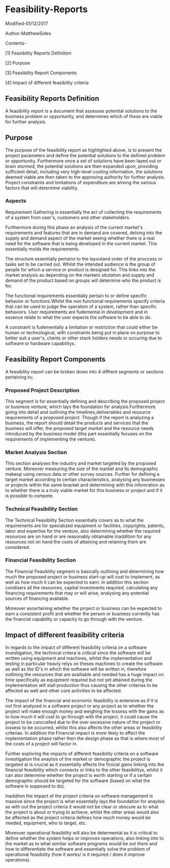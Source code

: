 # Feasibility-Reports

Modified-01/12/2017

Author-MatthewSides

Contents-

[1] Feasibility Reports Definition

[2] Purpose

[3] Feasibility Report Components

[4] Impact of different feasibility criteria 

## Feasibility Reports Definition
A feasibility report is a document that assesses potential solutions to the business problem or opportunity, and determines which of these are viable for further analysis.

## Purpose
The purpose of the feasibility report as highlighted above, is to present the project parameters and define the potential solutions to the defined problem or opportunity. Furthermore once a set of solutions have been layed out or brain stormed, the potential solutions are then expanded upon, providing sufficient detail, including very high-level costing information, the solutions deemed viable are then taken to the approving authority for further analysis. Project constraints and limitations of expenditure are among the various factors that will determine viability.

### Aspects

Requirement Gathering is essentially the act of collecting the requirements of a system from user's, customers and other stakeholders. 

Furthermore during this phase an analysis of the current  market's requirements and features that are in demand are covered, delving into the supply and demand aspect of the market seeing whether there is a real need for the software that is being developed in the current market. This essentially molds the requirements.

The structure essentially pertains to the layoutand order of the proccess or tasks  set to be carried out. Whilst the intended audience is the group of people for which a service or product is designed for. This links into the market analysis as depending on the markets situtation and supply and demand of the product based on groups will determine who the product is for.

The functional requirements essentially pertain to or define specific behavior or functions.Whilst the non functional requirements  specify criteria that can be used to judge the operation of a system, rather than specific behaviors. User requirements are fudemental in development and in essence relate to what the user expects the software to be able to do.

A constraint is fudementally a limitation or restriction that could either be human or technological, with constraints being put in place on purpose to better suit a user's, clients or other stack holders needs or occuring due to software or hardware capabilitys. 



## Feasibility Report Components

A feasibility report can be broken down into 4 diffrent segments or sections pertaining to; 

### Proposed Project Description 

This segment is for essentially defining and describing the proposed project or business venture, which lays the foundation for analysis.Furthermore going into detail and outlining the timelines,deliverables and resource requirements of a proposed project. 
Though if the report is analyzing a business, the report should detail the products and services that the business will offer, the proposed target market and the resource needs introduced by the business model (this part essentially focuses on the requirements of implementing the venture).

### Market Analysis Section

This section analyses the industry and market targeted by the proposed venture. Moreover measuring the size of the market and its demographic makeup using census data or other survey sources. Further for defining  a target market according to certian characteristics, analysing any businesses or projects within the same bracket and determining with this infomration as to whether there is a truly viable market for this business or project and if it is possible to compete. 

### Technical Feasibility Section

The Technical Feasibility Section essentially covers as to what the requirements are for specialized equipment or facilities, copyrights, patents, labor and expertise for the venture, also determining whether the required resources are on hand or are reasonably obtainable.Inaddition for any resources not on hand the costs of attaining and retaining them are considered.

### Financial Feasibility Section
The Financial Feasibility segment is basically outlining and determining how much the proposed project or business start-up will cost to implement, as well as how much it can be expected to earn. In addition this section condisers all the resources, capital investments required, calculating any financing requirements that may or will arise, analysing any potential sources of financing avaliable.

Moreover ascertaining whether the project or business can be expected to earn a consistent profit and whether the person or  business currently has the financial capability or capacity to go through with the venture.

## Impact of different feasibility criteria 

In regards to the impact of different feasibility criteria on a software investigation, the technical critera is critical since the software will be written using equipment and machines, whilst the implementation and testing in particular heavly relys on theses machines to create the software as well as the ID's in which the software will be written in, therefore outlining the resources that are availiable and needed has a huge impact on time specifically as equipment required but not yet attained during the implementation will stall production thus causing the other criterias to be affected as well and other core activities to be affected.

The impact of the financial and economic feasibility is extensive as if it is not first analysed in a software project or any project as to whether the project will make enough money and weighing the lossess with the gains as to how much it will cost to go through with the project, it could cause the project to be canccelled due to the over excessive nature of the project or lossess to be occurred, whilst this also affects the other areas or feasibility criterias. In addition the Financial impact is more likely to affect the implementation phase rather then the design phase as that is where most of the costs of a project will factor in.

Further exploring the impacts of different feasibility criteria on a software investigation the anaylsis of the market or demographic the project is targeted at is crucial as it essentailly affects the finicial gains linking into the financial feasibility which connects or links to the other feasibilitys, whilst it can also determine whether the project is worth starting or if a certain demographic should be targeted for the software (based on what the software is supposed to do).

Inadditon the impact of the project criteria on software management is massive  since the project  is what essentially lays the foundation for anaylsis as with out the project criteria it would not be clear or obscure as to what the project is about or trying to achieve, whilst the other areas would also be affected as the project criteria defines how much money would be needed, equipment, who to target, etc.

Moreover operational feasibility will also be determental as it is critical to define whether the system helps or improves operations, also linking into to the market as to what similiar software programs would be out there and how to differentiate the software and essentially solve the problem of operational feasibility (how it works/ is it required / does it improve operations).
